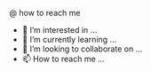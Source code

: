 @ how to reach me
- 👀 I’m interested in ...
- 🌱 I’m currently learning ...
- 💞️ I’m looking to collaborate on ...
- 📫 How to reach me ...





<!---
mapo1ir/mapo1ir is a ✨ special ✨ repository because its `README.md` (this file) appears on your GitHub profile.
You can click the Preview link to take a look at your changes.
--->
